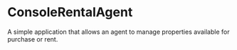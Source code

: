 # ConsoleRentalAgent
A simple application that allows an agent to manage properties available for purchase or rent.
